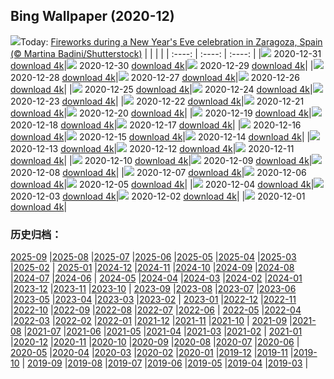 ## Bing Wallpaper (2020-12)
![](http://cn.bing.com/th?id=OHR.ZaragozaSpain_EN-US0650637184_UHD.jpg&w=1000)Today: [Fireworks during a New Year's Eve celebration in Zaragoza, Spain (© Martina Badini/Shutterstock)](http://cn.bing.com/th?id=OHR.ZaragozaSpain_EN-US0650637184_UHD.jpg)
|      |      |      |
| :----: | :----: | :----: |
|![](http://cn.bing.com/th?id=OHR.ZaragozaSpain_EN-US0650637184_UHD.jpg&pid=hp&w=384&h=216&rs=1&c=4) 2020-12-31 [download 4k](http://cn.bing.com/th?id=OHR.ZaragozaSpain_EN-US0650637184_UHD.jpg)|![](http://cn.bing.com/th?id=OHR.WinterBryce_EN-US0613213485_UHD.jpg&pid=hp&w=384&h=216&rs=1&c=4) 2020-12-30 [download 4k](http://cn.bing.com/th?id=OHR.WinterBryce_EN-US0613213485_UHD.jpg)|![](http://cn.bing.com/th?id=OHR.LucerneHoliday_EN-US0563120968_UHD.jpg&pid=hp&w=384&h=216&rs=1&c=4) 2020-12-29 [download 4k](http://cn.bing.com/th?id=OHR.LucerneHoliday_EN-US0563120968_UHD.jpg)|
|![](http://cn.bing.com/th?id=OHR.CanadaLynx_EN-US0499765045_UHD.jpg&pid=hp&w=384&h=216&rs=1&c=4) 2020-12-28 [download 4k](http://cn.bing.com/th?id=OHR.CanadaLynx_EN-US0499765045_UHD.jpg)|![](http://cn.bing.com/th?id=OHR.NabananoSato_EN-US0456707930_UHD.jpg&pid=hp&w=384&h=216&rs=1&c=4) 2020-12-27 [download 4k](http://cn.bing.com/th?id=OHR.NabananoSato_EN-US0456707930_UHD.jpg)|![](http://cn.bing.com/th?id=OHR.BarnettsDemesne_EN-US0418109777_UHD.jpg&pid=hp&w=384&h=216&rs=1&c=4) 2020-12-26 [download 4k](http://cn.bing.com/th?id=OHR.BarnettsDemesne_EN-US0418109777_UHD.jpg)|
|![](http://cn.bing.com/th?id=OHR.SleighMailbox_EN-US0378551322_UHD.jpg&pid=hp&w=384&h=216&rs=1&c=4) 2020-12-25 [download 4k](http://cn.bing.com/th?id=OHR.SleighMailbox_EN-US0378551322_UHD.jpg)|![](http://cn.bing.com/th?id=OHR.WildReindeer_EN-US0339848363_UHD.jpg&pid=hp&w=384&h=216&rs=1&c=4) 2020-12-24 [download 4k](http://cn.bing.com/th?id=OHR.WildReindeer_EN-US0339848363_UHD.jpg)|![](http://cn.bing.com/th?id=OHR.BandedPipefish_EN-US0293485314_UHD.jpg&pid=hp&w=384&h=216&rs=1&c=4) 2020-12-23 [download 4k](http://cn.bing.com/th?id=OHR.BandedPipefish_EN-US0293485314_UHD.jpg)|
|![](http://cn.bing.com/th?id=OHR.HolidayNubble_EN-US0252350688_UHD.jpg&pid=hp&w=384&h=216&rs=1&c=4) 2020-12-22 [download 4k](http://cn.bing.com/th?id=OHR.HolidayNubble_EN-US0252350688_UHD.jpg)|![](http://cn.bing.com/th?id=OHR.CastleriggStone_EN-US0211858038_UHD.jpg&pid=hp&w=384&h=216&rs=1&c=4) 2020-12-21 [download 4k](http://cn.bing.com/th?id=OHR.CastleriggStone_EN-US0211858038_UHD.jpg)|![](http://cn.bing.com/th?id=OHR.BabyGoat_EN-US0161592117_UHD.jpg&pid=hp&w=384&h=216&rs=1&c=4) 2020-12-20 [download 4k](http://cn.bing.com/th?id=OHR.BabyGoat_EN-US0161592117_UHD.jpg)|
|![](http://cn.bing.com/th?id=OHR.Siguniangshan_EN-US5804368436_UHD.jpg&pid=hp&w=384&h=216&rs=1&c=4) 2020-12-19 [download 4k](http://cn.bing.com/th?id=OHR.Siguniangshan_EN-US5804368436_UHD.jpg)|![](http://cn.bing.com/th?id=OHR.TreCime_EN-US0044017385_UHD.jpg&pid=hp&w=384&h=216&rs=1&c=4) 2020-12-18 [download 4k](http://cn.bing.com/th?id=OHR.TreCime_EN-US0044017385_UHD.jpg)|![](http://cn.bing.com/th?id=OHR.PineconesSwap_EN-US9076096888_UHD.jpg&pid=hp&w=384&h=216&rs=1&c=4) 2020-12-17 [download 4k](http://cn.bing.com/th?id=OHR.PineconesSwap_EN-US9076096888_UHD.jpg)|
|![](http://cn.bing.com/th?id=OHR.Beethoven250_EN-US2271531118_UHD.jpg&pid=hp&w=384&h=216&rs=1&c=4) 2020-12-16 [download 4k](http://cn.bing.com/th?id=OHR.Beethoven250_EN-US2271531118_UHD.jpg)|![](http://cn.bing.com/th?id=OHR.ElbeBastei_EN-US2188074630_UHD.jpg&pid=hp&w=384&h=216&rs=1&c=4) 2020-12-15 [download 4k](http://cn.bing.com/th?id=OHR.ElbeBastei_EN-US2188074630_UHD.jpg)|![](http://cn.bing.com/th?id=OHR.PineGrosbeak_EN-US2151091421_UHD.jpg&pid=hp&w=384&h=216&rs=1&c=4) 2020-12-14 [download 4k](http://cn.bing.com/th?id=OHR.PineGrosbeak_EN-US2151091421_UHD.jpg)|
|![](http://cn.bing.com/th?id=OHR.PolarExpress_EN-US8621770462_UHD.jpg&pid=hp&w=384&h=216&rs=1&c=4) 2020-12-13 [download 4k](http://cn.bing.com/th?id=OHR.PolarExpress_EN-US8621770462_UHD.jpg)|![](http://cn.bing.com/th?id=OHR.BractCloseup_EN-US2083623903_UHD.jpg&pid=hp&w=384&h=216&rs=1&c=4) 2020-12-12 [download 4k](http://cn.bing.com/th?id=OHR.BractCloseup_EN-US2083623903_UHD.jpg)|![](http://cn.bing.com/th?id=OHR.QueenoftheAndes_EN-US2037242483_UHD.jpg&pid=hp&w=384&h=216&rs=1&c=4) 2020-12-11 [download 4k](http://cn.bing.com/th?id=OHR.QueenoftheAndes_EN-US2037242483_UHD.jpg)|
|![](http://cn.bing.com/th?id=OHR.SleepingArcticFox_EN-US2000641043_UHD.jpg&pid=hp&w=384&h=216&rs=1&c=4) 2020-12-10 [download 4k](http://cn.bing.com/th?id=OHR.SleepingArcticFox_EN-US2000641043_UHD.jpg)|![](http://cn.bing.com/th?id=OHR.DecryptionMachine_EN-US1954350634_UHD.jpg&pid=hp&w=384&h=216&rs=1&c=4) 2020-12-09 [download 4k](http://cn.bing.com/th?id=OHR.DecryptionMachine_EN-US1954350634_UHD.jpg)|![](http://cn.bing.com/th?id=OHR.RoccaCalascio_EN-US1864817920_UHD.jpg&pid=hp&w=384&h=216&rs=1&c=4) 2020-12-08 [download 4k](http://cn.bing.com/th?id=OHR.RoccaCalascio_EN-US1864817920_UHD.jpg)|
|![](http://cn.bing.com/th?id=OHR.WWIIPHDedication_EN-US1829070269_UHD.jpg&pid=hp&w=384&h=216&rs=1&c=4) 2020-12-07 [download 4k](http://cn.bing.com/th?id=OHR.WWIIPHDedication_EN-US1829070269_UHD.jpg)|![](http://cn.bing.com/th?id=OHR.PLNP_EN-US1730701592_UHD.jpg&pid=hp&w=384&h=216&rs=1&c=4) 2020-12-06 [download 4k](http://cn.bing.com/th?id=OHR.PLNP_EN-US1730701592_UHD.jpg)|![](http://cn.bing.com/th?id=OHR.BenasqueValley_EN-US1614880060_UHD.jpg&pid=hp&w=384&h=216&rs=1&c=4) 2020-12-05 [download 4k](http://cn.bing.com/th?id=OHR.BenasqueValley_EN-US1614880060_UHD.jpg)|
|![](http://cn.bing.com/th?id=OHR.WCDBabyElephant_EN-US1508691119_UHD.jpg&pid=hp&w=384&h=216&rs=1&c=4) 2020-12-04 [download 4k](http://cn.bing.com/th?id=OHR.WCDBabyElephant_EN-US1508691119_UHD.jpg)|![](http://cn.bing.com/th?id=OHR.BrasovXmas_EN-US9193714069_UHD.jpg&pid=hp&w=384&h=216&rs=1&c=4) 2020-12-03 [download 4k](http://cn.bing.com/th?id=OHR.BrasovXmas_EN-US9193714069_UHD.jpg)|![](http://cn.bing.com/th?id=OHR.PorcupineBay_EN-US9104476264_UHD.jpg&pid=hp&w=384&h=216&rs=1&c=4) 2020-12-02 [download 4k](http://cn.bing.com/th?id=OHR.PorcupineBay_EN-US9104476264_UHD.jpg)|
|![](http://cn.bing.com/th?id=OHR.CommonTernsGiving_EN-US9029169867_UHD.jpg&pid=hp&w=384&h=216&rs=1&c=4) 2020-12-01 [download 4k](http://cn.bing.com/th?id=OHR.CommonTernsGiving_EN-US9029169867_UHD.jpg)|
### 历史归档：
[2025-09](/picture/2025-09/) |[2025-08](/picture/2025-08/) |[2025-07](/picture/2025-07/) |[2025-06](/picture/2025-06/) |[2025-05](/picture/2025-05/) |[2025-04](/picture/2025-04/) |[2025-03](/picture/2025-03/) |[2025-02](/picture/2025-02/) |
[2025-01](/picture/2025-01/) |[2024-12](/picture/2024-12/) |[2024-11](/picture/2024-11/) |[2024-10](/picture/2024-10/) |[2024-09](/picture/2024-09/) |[2024-08](/picture/2024-08/) |[2024-07](/picture/2024-07/) |[2024-06](/picture/2024-06/) |
[2024-05](/picture/2024-05/) |[2024-04](/picture/2024-04/) |[2024-03](/picture/2024-03/) |[2024-02](/picture/2024-02/) |[2024-01](/picture/2024-01/) |[2023-12](/picture/2023-12/) |[2023-11](/picture/2023-11/) |[2023-10](/picture/2023-10/) |
[2023-09](/picture/2023-09/) |[2023-08](/picture/2023-08/) |[2023-07](/picture/2023-07/) |[2023-06](/picture/2023-06/) |[2023-05](/picture/2023-05/) |[2023-04](/picture/2023-04/) |[2023-03](/picture/2023-03/) |[2023-02](/picture/2023-02/) |
[2023-01](/picture/2023-01/) |[2022-12](/picture/2022-12/) |[2022-11](/picture/2022-11/) |[2022-10](/picture/2022-10/) |[2022-09](/picture/2022-09/) |[2022-08](/picture/2022-08/) |[2022-07](/picture/2022-07/) |[2022-06](/picture/2022-06/) |
[2022-05](/picture/2022-05/) |[2022-04](/picture/2022-04/) |[2022-03](/picture/2022-03/) |[2022-02](/picture/2022-02/) |[2022-01](/picture/2022-01/) |[2021-12](/picture/2021-12/) |[2021-11](/picture/2021-11/) |[2021-10](/picture/2021-10/) |
[2021-09](/picture/2021-09/) |[2021-08](/picture/2021-08/) |[2021-07](/picture/2021-07/) |[2021-06](/picture/2021-06/) |[2021-05](/picture/2021-05/) |[2021-04](/picture/2021-04/) |[2021-03](/picture/2021-03/) |[2021-02](/picture/2021-02/) |
[2021-01](/picture/2021-01/) |[2020-12](/picture/2020-12/) |[2020-11](/picture/2020-11/) |[2020-10](/picture/2020-10/) |[2020-09](/picture/2020-09/) |[2020-08](/picture/2020-08/) |[2020-07](/picture/2020-07/) |[2020-06](/picture/2020-06/) |
[2020-05](/picture/2020-05/) |[2020-04](/picture/2020-04/) |[2020-03](/picture/2020-03/) |[2020-02](/picture/2020-02/) |[2020-01](/picture/2020-01/) |[2019-12](/picture/2019-12/) |[2019-11](/picture/2019-11/) |[2019-10](/picture/2019-10/) |
[2019-09](/picture/2019-09/) |[2019-08](/picture/2019-08/) |[2019-07](/picture/2019-07/) |[2019-06](/picture/2019-06/) |[2019-05](/picture/2019-05/) |[2019-04](/picture/2019-04/) |[2019-03](/picture/2019-03/) |
